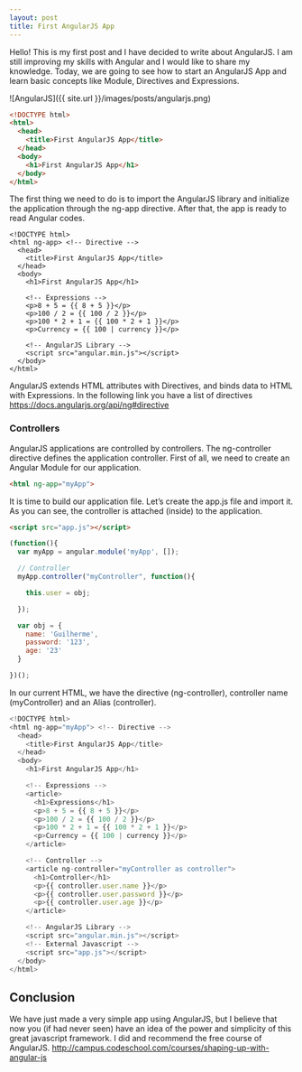 ```yaml
---
layout: post
title: First AngularJS App
---
```


Hello! This is my first post and I have decided to write about AngularJS. I am still improving my skills with Angular and I would like to share my knowledge. Today, we are going to see how to start an AngularJS App and learn basic concepts like Module, Directives and Expressions.

![AngularJS]({{ site.url }}/images/posts/angularjs.png)

```html
<!DOCTYPE html>
<html>
  <head>
    <title>First AngularJS App</title>
  </head>
  <body>
    <h1>First AngularJS App</h1>
  </body>
</html>
```

The first thing we need to do is to import the AngularJS library and initialize the application through the ng-app directive. After that, the app is ready to read Angular codes.

```
<!DOCTYPE html>
<html ng-app> <!-- Directive -->
  <head>
    <title>First AngularJS App</title>
  </head>
  <body>
    <h1>First AngularJS App</h1>

    <!-- Expressions -->
    <p>8 + 5 = {{ 8 + 5 }}</p>
    <p>100 / 2 = {{ 100 / 2 }}</p>
    <p>100 * 2 + 1 = {{ 100 * 2 + 1 }}</p>
    <p>Currency = {{ 100 | currency }}</p>

    <!-- AngularJS Library -->
    <script src="angular.min.js"></script>
  </body>
</html>
```

AngularJS extends HTML attributes with Directives, and binds data to HTML with Expressions. In the following link you have a list of directives https://docs.angularjs.org/api/ng#directive

### Controllers

AngularJS applications are controlled by controllers. The ng-controller directive defines the application controller.
First of all, we need to create an Angular Module for our application.

```html
<html ng-app="myApp">
```

It is time to build our application file. Let’s create the app.js file and import it. As you can see, the controller is attached (inside) to the application.

```html
<script src="app.js"></script>
```

```javascript
(function(){
  var myApp = angular.module('myApp', []);

  // Controller
  myApp.controller("myController", function(){

    this.user = obj;

  });

  var obj = {
    name: 'Guilherme',
    password: '123',
    age: '23'
  }

})();
```

In our current HTML, we have the directive (ng-controller), controller name (myController) and an Alias (controller).

```javascript
<!DOCTYPE html>
<html ng-app="myApp"> <!-- Directive -->
  <head>
    <title>First AngularJS App</title>
  </head>
  <body>
    <h1>First AngularJS App</h1>

    <!-- Expressions -->
    <article>
      <h1>Expressions</h1>
      <p>8 + 5 = {{ 8 + 5 }}</p>
      <p>100 / 2 = {{ 100 / 2 }}</p>
      <p>100 * 2 + 1 = {{ 100 * 2 + 1 }}</p>
      <p>Currency = {{ 100 | currency }}</p>
    </article>

    <!-- Controller -->
    <article ng-controller="myController as controller">
      <h1>Controller</h1>
      <p>{{ controller.user.name }}</p>
      <p>{{ controller.user.password }}</p>
      <p>{{ controller.user.age }}</p>
    </article>

    <!-- AngularJS Library -->
    <script src="angular.min.js"></script>
    <!-- External Javascript -->
    <script src="app.js"></script>
  </body>
</html>
```

## Conclusion

We have just made a very simple app using AngularJS, but I believe that now you (if had never seen) have an idea of the power and simplicity of this great javascript framework. I did and recommend the free course of AngularJS. http://campus.codeschool.com/courses/shaping-up-with-angular-js